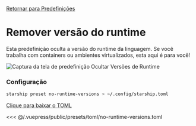 [Retornar para Predefinições](./README.md#no-runtime-versions)

# Remover versão do runtime

Esta predefinição oculta a versão do runtime da linguagem. Se você trabalha com containers ou ambientes virtualizados, esta aqui é para você!

![Captura da tela de predefinição Ocultar Versões de Runtime](/presets/img/no-runtime-versions.png)

### Configuração

```sh
starship preset no-runtime-versions > ~/.config/starship.toml
```

[Clique para baixar o TOML](/presets/toml/no-runtime-versions.toml)

<<< @/.vuepress/public/presets/toml/no-runtime-versions.toml
